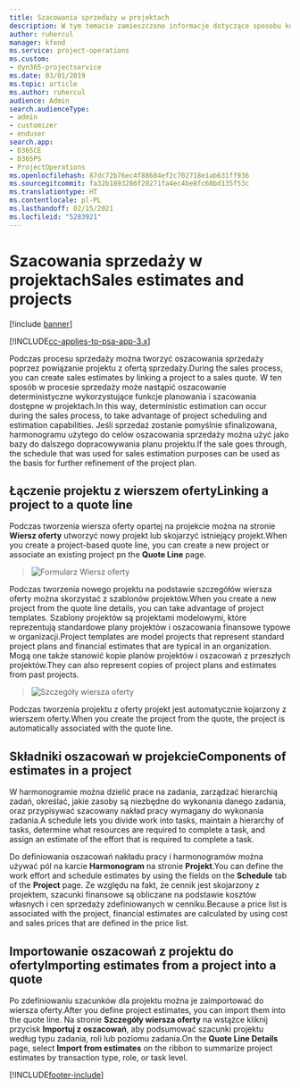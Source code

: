 ```yaml
---
title: Szacowania sprzedaży w projektach
description: W tym temacie zamieszczono informacje dotyczące sposobu korzystania z mechanizmów harmonogramów i szacunków w procesie sprzedaży.
author: ruhercul
manager: kfend
ms.service: project-operations
ms.custom:
- dyn365-projectservice
ms.date: 03/01/2019
ms.topic: article
ms.author: ruhercul
audience: Admin
search.audienceType:
- admin
- customizer
- enduser
search.app:
- D365CE
- D365PS
- ProjectOperations
ms.openlocfilehash: 87dc72b76ec4f88684ef2c702718e1ab631ff936
ms.sourcegitcommit: fa32b1893286f20271fa4ec4be8fc68bd135f53c
ms.translationtype: HT
ms.contentlocale: pl-PL
ms.lasthandoff: 02/15/2021
ms.locfileid: "5283921"
---
```

# <a name="sales-estimates-and-projects"></a><span data-ttu-id="318a2-103">Szacowania sprzedaży w projektach</span><span class="sxs-lookup"><span data-stu-id="318a2-103">Sales estimates and projects</span></span>

[!include [banner](../includes/psa-now-project-operations.md)]

[!INCLUDE[cc-applies-to-psa-app-3.x](../includes/cc-applies-to-psa-app-3x.md)]

<span data-ttu-id="318a2-104">Podczas procesu sprzedaży można tworzyć oszacowania sprzedaży poprzez powiązanie projektu z ofertą sprzedaży.</span><span class="sxs-lookup"><span data-stu-id="318a2-104">During the sales process, you can create sales estimates by linking a project to a sales quote.</span></span> <span data-ttu-id="318a2-105">W ten sposób w procesie sprzedaży może nastąpić oszacowanie deterministyczne wykorzystujące funkcje planowania i szacowania dostępne w projektach.</span><span class="sxs-lookup"><span data-stu-id="318a2-105">In this way, deterministic estimation can occur during the sales process, to take advantage of project scheduling and estimation capabilities.</span></span> <span data-ttu-id="318a2-106">Jeśli sprzedaż zostanie pomyślnie sfinalizowana, harmonogramu użytego do celów oszacowania sprzedaży można użyć jako bazy do dalszego dopracowywania planu projektu.</span><span class="sxs-lookup"><span data-stu-id="318a2-106">If the sale goes through, the schedule that was used for sales estimation purposes can be used as the basis for further refinement of the project plan.</span></span>

## <a name="linking-a-project-to-a-quote-line"></a><span data-ttu-id="318a2-107">Łączenie projektu z wierszem oferty</span><span class="sxs-lookup"><span data-stu-id="318a2-107">Linking a project to a quote line</span></span>

<span data-ttu-id="318a2-108">Podczas tworzenia wiersza oferty opartej na projekcie można na stronie **Wiersz oferty** utworzyć nowy projekt lub skojarzyć istniejący projekt.</span><span class="sxs-lookup"><span data-stu-id="318a2-108">When you create a project-based quote line, you can create a new project or associate an existing project pn the **Quote Line** page.</span></span> 

> ![Formularz Wiersz oferty](media/project-8.png)
 
<span data-ttu-id="318a2-110">Podczas tworzenia nowego projektu na podstawie szczegółów wiersza oferty można skorzystać z szablonów projektów.</span><span class="sxs-lookup"><span data-stu-id="318a2-110">When you create a new project from the quote line details, you can take advantage of project templates.</span></span> <span data-ttu-id="318a2-111">Szablony projektów są projektami modelowymi, które reprezentują standardowe plany projektów i oszacowania finansowe typowe w organizacji.</span><span class="sxs-lookup"><span data-stu-id="318a2-111">Project templates are model projects that represent standard project plans and financial estimates that are typical in an organization.</span></span> <span data-ttu-id="318a2-112">Mogą one także stanowić kopie planów projektów i oszacowań z przeszłych projektów.</span><span class="sxs-lookup"><span data-stu-id="318a2-112">They can also represent copies of project plans and estimates from past projects.</span></span>

> ![Szczegóły wiersza oferty](media/project-9.png)
  
<span data-ttu-id="318a2-114">Podczas tworzenia projektu z oferty projekt jest automatycznie kojarzony z wierszem oferty.</span><span class="sxs-lookup"><span data-stu-id="318a2-114">When you create the project from the quote, the project is automatically associated with the quote line.</span></span>

## <a name="components-of-estimates-in-a-project"></a><span data-ttu-id="318a2-115">Składniki oszacowań w projekcie</span><span class="sxs-lookup"><span data-stu-id="318a2-115">Components of estimates in a project</span></span>

<span data-ttu-id="318a2-116">W harmonogramie można dzielić prace na zadania, zarządzać hierarchią zadań, określać, jakie zasoby są niezbędne do wykonania danego zadania, oraz przypisywać szacowany nakład pracy wymagany do wykonania zadania.</span><span class="sxs-lookup"><span data-stu-id="318a2-116">A schedule lets you divide work into tasks, maintain a hierarchy of tasks, determine what resources are required to complete a task, and assign an estimate of the effort that is required to complete a task.</span></span>

<span data-ttu-id="318a2-117">Do definiowania oszacowań nakładu pracy i harmonogramów można używać pól na karcie **Harmonogram** na stronie **Projekt**.</span><span class="sxs-lookup"><span data-stu-id="318a2-117">You can define the work effort and schedule estimates by using the fields on the **Schedule** tab of the **Project** page.</span></span> <span data-ttu-id="318a2-118">Ze względu na fakt, że cennik jest skojarzony z projektem, szacunki finansowe są obliczane na podstawie kosztów własnych i cen sprzedaży zdefiniowanych w cenniku.</span><span class="sxs-lookup"><span data-stu-id="318a2-118">Because a price list is associated with the project, financial estimates are calculated by using cost and sales prices that are defined in the price list.</span></span>

## <a name="importing-estimates-from-a-project-into-a-quote"></a><span data-ttu-id="318a2-119">Importowanie oszacowań z projektu do oferty</span><span class="sxs-lookup"><span data-stu-id="318a2-119">Importing estimates from a project into a quote</span></span>

<span data-ttu-id="318a2-120">Po zdefiniowaniu szacunków dla projektu można je zaimportować do wiersza oferty.</span><span class="sxs-lookup"><span data-stu-id="318a2-120">After you define project estimates, you can import them into the quote line.</span></span> <span data-ttu-id="318a2-121">Na stronie **Szczegóły wiersza oferty** na wstążce kliknij przycisk **Importuj z oszacowań**, aby podsumować szacunki projektu według typu zadania, roli lub poziomu zadania.</span><span class="sxs-lookup"><span data-stu-id="318a2-121">On the **Quote Line Details** page, select **Import from estimates** on the ribbon to summarize project estimates by transaction type, role, or task level.</span></span>


[!INCLUDE[footer-include](../includes/footer-banner.md)]